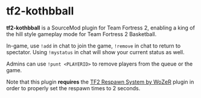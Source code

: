 tf2-kothbball
=============

**tf2-kothbball** is a SourceMod plugin for Team Fortress 2, enabling a king of the hill style gameplay mode for Team Fortress 2 Basketball.

In-game, use `!add` in chat to join the game, `!remove` in chat to return to spectator. Using `!mystatus` in chat will show your current status as well.

Admins can use `!punt <PLAYERID>` to remove players from the queue or the game.

Note that this plugin **requires** the [TF2 Respawn System by WoZeR](https://forums.alliedmods.net/showthread.php?p=611953) plugin in order to properly set the respawn times to 2 seconds.
